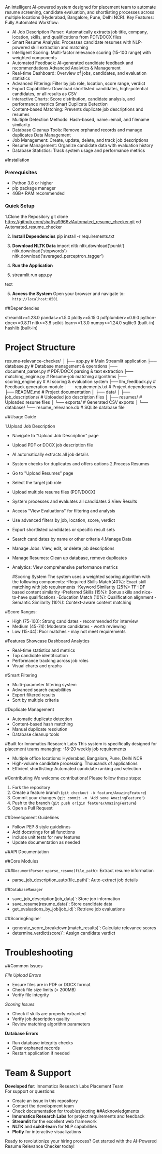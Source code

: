 An intelligent AI-powered system designed for placement team to automate resume screening, candidate evaluation, and shortlisting processes across multiple locations (Hyderabad, Bangalore, Pune, Delhi NCR).
Key Features:
Fully Automated Workflow:
- AI Job Description Parser: Automatically extracts job title, company, location, skills, and qualifications from PDF/DOCX files
- Smart Resume Analysis: Processes candidate resumes with NLP-powered skill extraction and matching
- Intelligent Scoring: Multi-factor relevance scoring (15-100 range) with weighted components
- Automated Feedback: AI-generated candidate feedback and recommendations
Advanced Analytics & Management
- Real-time Dashboard: Overview of jobs, candidates, and evaluation statistics
- Advanced Filtering: Filter by job role, location, score range, verdict
- Export Capabilities: Download shortlisted candidates, high-potential candidates, or all results as CSV
- Interactive Charts: Score distribution, candidate analysis, and performance metrics
Smart Duplicate Detection
- Content-based Matching: Prevents duplicate job descriptions and resumes
- Multiple Detection Methods: Hash-based, name+email, and filename similarity
- Database Cleanup Tools: Remove orphaned records and manage duplicates
Data Management
- Job Management: Create, update, delete, and track job descriptions
- Resume Management: Organize candidate data with evaluation history
- Database Statistics: Track system usage and performance metrics

#Installation
### Prerequisites
- Python 3.8 or higher
- pip package manager
- 4GB+ RAM recommended

### Quick Setup
1.Clone the Repository
git clone https://github.com/shafiya9966v/Automated_resume_checker.git
cd Automated_resume_checker

2. **Install Dependencies**
pip install -r requirements.txt

3. **Download NLTK Data**
import nltk
nltk.download('punkt')
nltk.download('stopwords')
nltk.download('averaged_perceptron_tagger')
4. **Run the Application**
5. streamlit run app.py

text

5. **Access the System**
Open your browser and navigate to: `http://localhost:8501`

##Dependencies

streamlit>=1.28.0
pandas>=1.5.0
plotly>=5.15.0
pdfplumber>=0.9.0
python-docx>=0.8.11
nltk>=3.8
scikit-learn>=1.3.0
numpy>=1.24.0
sqlite3 (built-in)
hashlib (built-in)
# Project Structure
resume-relevance-checker/
│
├── app.py # Main Streamlit application
├── database.py # Database management & operations
├── document_parser.py # PDF/DOCX parsing & text extraction
├── matching_engine.py # Resume-job matching algorithms
├── scoring_engine.py # AI scoring & evaluation system
├── llm_feedback.py # Feedback generation module
├── requirements.txt # Project dependencies
├── README.md # Project documentation
│
├── data/
│ ├── job_descriptions/ # Uploaded job description files
│ ├── resumes/ # Uploaded resume files
│ └── exports/ # Generated CSV exports
│
└── database/
└── resume_relevance.db # SQLite database file

##Usage Guide

1.Upload Job Description
- Navigate to "Upload Job Description" page
- Upload PDF or DOCX job description file
- AI automatically extracts all job details
- System checks for duplicates and offers options
2.Process Resumes
- Go to "Upload Resumes" page
- Select the target job role
- Upload multiple resume files (PDF/DOCX)
- System processes and evaluates all candidates
3.View Results
- Access "View Evaluations" for filtering and analysis
- Use advanced filters by job, location, score, verdict
- Export shortlisted candidates or specific result sets
- Search candidates by name or other criteria
4.Manage Data
- Manage Jobs: View, edit, or delete job descriptions
- Manage Resumes: Clean up database, remove duplicates
- Analytics: View comprehensive performance metrics

   #Scoring System
The system uses a weighted scoring algorithm with the following components:
-Required Skills Match(40%): Exact skill matching with job requirements
-Keyword Similarity (25%): TF-IDF based content similarity
-Preferred Skills (15%): Bonus skills and nice-to-have qualifications
-Education Match (10%): Qualification alignment
-Semantic Similarity (10%): Context-aware content matching

#Score Ranges:
- High (75-100): Strong candidates - recommended for interview
- Medium (45-74): Moderate candidates - worth reviewing
- Low (15-44): Poor matches - may not meet requirements

#Features Showcase
Dashboard Analytics
- Real-time statistics and metrics
- Top candidate identification
- Performance tracking across job roles
- Visual charts and graphs

#Smart Filtering
- Multi-parameter filtering system
- Advanced search capabilities
- Export filtered results
- Sort by multiple criteria

#Duplicate Management
- Automatic duplicate detection
- Content-based hash matching
- Manual duplicate resolution
- Database cleanup tools

#Built for Innomatics Research Labs
This system is specifically designed for placement teams managing:
-18-20 weekly job requirements
- Multiple office locations: Hyderabad, Bangalore, Pune, Delhi NCR
- High-volume candidate processing: Thousands of applications
- Efficient shortlisting: Automated candidate ranking and selection

#Contributing
We welcome contributions! Please follow these steps:

1. Fork the repository
2. Create a feature branch (`git checkout -b feature/AmazingFeature`)
3. Commit your changes (`git commit -m 'Add some AmazingFeature'`)
4. Push to the branch (`git push origin feature/AmazingFeature`)
5. Open a Pull Request

##Development Guidelines
- Follow PEP 8 style guidelines
- Add docstrings for all functions
- Include unit tests for new features
- Update documentation as needed

##API Documentation

##Core Modules

###`DocumentParser`
=`parse_resume(file_path)`: Extract resume information
- parse_job_description_auto(file_path)`: Auto-extract job details

##`DatabaseManager`
- save_job_description(job_data)`: Store job information
- save_resume(resume_data)`: Store candidate data
- get_evaluations_by_job(job_id)`: Retrieve job evaluations

##ScoringEngine`
- generate_score_breakdown(match_results)`: Calculate relevance scores
- determine_verdict(score)`: Assign candidate verdict

# Troubleshooting

##Common Issues

*File Upload Errors*
- Ensure files are in PDF or DOCX format
- Check file size limits (< 200MB)
- Verify file integrity

*Scoring Issues*
- Check if skills are properly extracted
- Verify job description quality
- Review matching algorithm parameters

**Database Errors**
- Run database integrity checks
- Clear orphaned records
- Restart application if needed
# Team & Support
**Developed for**: Innomatics Research Labs Placement Team   
For support or questions:
- Create an issue in this repository
- Contact the development team
- Check documentation for troubleshooting
##Acknowledgments
- **Innomatics Research Labs** for project requirements and feedback
- **Streamlit** for the excellent web framework
- **NLTK** and **scikit-learn** for NLP capabilities
- **Plotly** for interactive visualizations

Ready to revolutionize your hiring process? Get started with the AI-Powered Resume Relevance Checker today!
